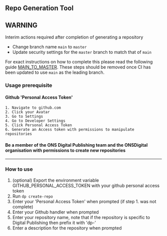 ## Repo Generation Tool

## WARNING

Interim actions required after completion of generating a repository
- Change branch name `main` to `master`
- Update security settings for the `master` branch to match that of `main`

For exact instructions on how to complete this please read the following guide [MAIN_TO_MASTER](MAIN_TO_MASTER.md). 
These steps should be removed once CI has been updated to use `main` as the leading branch.

### Usage prerequisite 

#### Github 'Personal Access Token'
    1. Navigate to github.com
    2. Click your Avatar
    3. Go to Settings
    4. Go to Developer Settings
    5. Click Personal Access Token
    6. Generate an Access token with permissions to manipulate repositories
    
#### Be a member of the ONS Digital Publishing team and the ONSDigital organisation with permissions to create new repositories
___
### How to use
1. (optional) Export the environment variable GITHUB_PERSONAL_ACCESS_TOKEN with your github personal access token
2. Run `dp create-repo`
3. Enter your 'Personal Access Token' when prompted (if step 1. was not complete)
4. Enter your Github handler when prompted
5. Enter your repository name, note that if the repository is specific to Digital Publishing then prefix it with 'dp-'
6. Enter a description for the repository when prompted